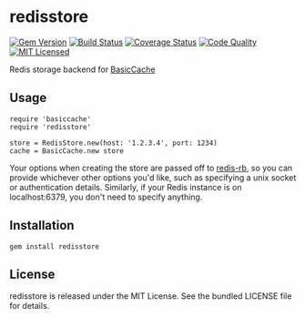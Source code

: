 redisstore
=========

[![Gem Version](https://img.shields.io/gem/v/redisstore.svg)](https://rubygems.org/gems/redisstore)
[![Build Status](https://img.shields.io/circleci/project/akerl/redisstore/master.svg)](https://circleci.com/gh/akerl/redisstore)
[![Coverage Status](https://img.shields.io/codecov/c/github/akerl/redisstore.svg)](https://codecov.io/github/akerl/redisstore)
[![Code Quality](https://img.shields.io/codacy/fb61940c13c142ef80580b0f2d6c9e37.svg)](https://www.codacy.com/app/akerl/redisstore)
[![MIT Licensed](https://img.shields.io/badge/license-MIT-green.svg)](https://tldrlegal.com/license/mit-license)

Redis storage backend for [BasicCache](https://github.com/akerl/basiccache)

## Usage

```
require 'basiccache'
require 'redisstore'

store = RedisStore.new(host: '1.2.3.4', port: 1234)
cache = BasicCache.new store
```

Your options when creating the store are passed off to [redis-rb](https://github.com/redis/redis-rb), so you can provide whichever other options you'd like, such as specifying a unix socket or authentication details. Similarly, if your Redis instance is on localhost:6379, you don't need to specify anything.

## Installation

    gem install redisstore

## License

redisstore is released under the MIT License. See the bundled LICENSE file for details.

